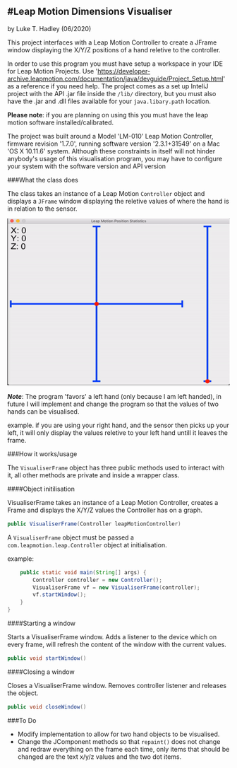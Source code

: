 #Leap Motion Dimensions Visualiser
---

by Luke T. Hadley (06/2020)

This project interfaces with a Leap Motion Controller to create a JFrame window displaying the X/Y/Z positions of a hand reletive to the controller.

In order to use this program you must have setup a workspace in your IDE for Leap Motion Projects.
Use 'https://developer-archive.leapmotion.com/documentation/java/devguide/Project_Setup.html' as a reference if you need help.
The project comes as a set up InteliJ project with the API .jar file inside the ```/lib/``` directory, but you must also have the .jar and .dll files available for your ```java.libary.path``` location.

**Please note**: if you are planning on using this you must have the leap motion software installed/calibrated. 

The project was built around a Model 'LM-010' Leap Motion Controller, firmware revision '1.7.0', running software version '2.3.1+31549' on a Mac 'OS X 10.11.6' system.
Although these constraints in itself will not hinder anybody's usage of this visualisation program, you may have to configure your system with the software version and API version

###What the class does

The class takes an instance of a Leap Motion ```Controller``` object and displays a ```JFrame``` window displaying the reletive values of where the hand is in relation to the sensor.

![alt text](/WindowGIF.gif "Frame Window Example GIF")


***Note***: The program 'favors' a left hand (only because I am left handed), in future I will implement and change the program so that the values of two hands can be visualised.

example. if you are using your right hand, and the sensor then picks up your left, it will only display the values reletive to your left hand untill it leaves the frame.


###How it works/usage

The ```VisualiserFrame``` object has three public methods used to interact with it, all other methods are private and inside a wrapper class.

####Object initilisation

VisualiserFrame takes an instance of a Leap Motion Controller, creates a
Frame and displays the X/Y/Z values the Controller has on a graph.

```java
public VisualiserFrame(Controller leapMotionController)
```

A ```VisualiserFrame``` object must be passed a ```com.leapmotion.leap.Controller``` object at initialisation.

example:
``` java
    public static void main(String[] args) {
        Controller controller = new Controller();
        VisualiserFrame vf = new VisualiserFrame(controller);
        vf.startWindow(); 
    }
}
```

####Starting a window

Starts a VisualiserFrame window.
Adds a listener to the device which on every frame, will refresh the content of the window with the current values.

```java
public void startWindow()
```

####Closing a window

Closes a VisualiserFrame window.
Removes controller listener and releases the object.

```java
public void closeWindow()
```

###To Do

* Modify implementation to allow for two hand objects to be visualised.
* Change the JComponent methods so that ```repaint()``` does not change and redraw everything on the frame each time, only items that should be changed are the text x/y/z values and the two dot items.
